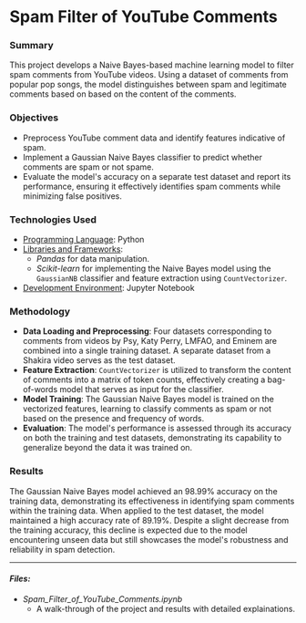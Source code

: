 # Spam Filter of YouTube Comments

### Summary

This project develops a Naive Bayes-based machine learning model to filter spam comments from YouTube videos. Using a dataset of comments from popular pop songs, the model distinguishes between spam and legitimate comments based on based on the content of the comments.

### Objectives

* Preprocess YouTube comment data and identify features indicative of spam.
* Implement a Gaussian Naive Bayes classifier to predict whether comments are spam or not spame.
* Evaluate the model's accuracy on a separate test dataset and report its performance, ensuring it effectively identifies spam comments while minimizing false positives.

### Technologies Used

- <ins>Programming Language</ins>: Python
- <ins>Libraries and Frameworks</ins>:
   - _Pandas_ for data manipulation.
   - _Scikit-learn_ for implementing the Naive Bayes model using the `GaussianNB` classifier and feature extraction using `CountVectorizer`.
- <ins>Development Environment</ins>: Jupyter Notebook

### Methodology

- **Data Loading and Preprocessing**: Four datasets corresponding to comments from videos by Psy, Katy Perry, LMFAO, and Eminem are combined into a single training dataset. A separate dataset from a Shakira video serves as the test dataset.
- **Feature Extraction**: `CountVectorizer` is utilized to transform the content of comments into a matrix of token counts, effectively creating a bag-of-words model that serves as input for the classifier.
- **Model Training**: The Gaussian Naive Bayes model is trained on the vectorized features, learning to classify comments as spam or not based on the presence and frequency of words.
- **Evaluation**: The model's performance is assessed through its accuracy on both the training and test datasets, demonstrating its capability to generalize beyond the data it was trained on.

### Results

The Gaussian Naive Bayes model achieved an 98.99% accuracy on the training data, demonstrating its effectiveness in identifying spam comments within the training data. When applied to the test dataset, the model maintained a high accuracy rate of 89.19%. Despite a slight decrease from the training accuracy, this decline is expected due to the model encountering unseen data but still showcases the model's robustness and reliability in spam detection.

***

#### _Files:_

* _Spam_Filter_of_YouTube_Comments.ipynb_
    * A walk-through of the project and results with detailed explainations.
